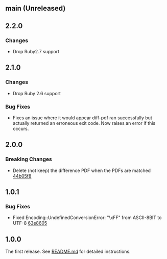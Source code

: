 ## main (Unreleased)

## 2.2.0

### Changes

- Drop Ruby2.7 support

## 2.1.0

### Changes

- Drop Ruby 2.6 support

### Bug Fixes

- Fixes an issue where it would appear diff-pdf ran successfully but actually returned an erroneous exit code. Now raises an error if this occurs.

## 2.0.0

### Breaking Changes

- Delete (not keep) the difference PDF when the PDFs are matched [44b05f8](https://github.com/hidakatsuya/pdf_matcher/commit/44b05f8c0df8d2429e3b6c50e2fbb02ed87ee139)

## 1.0.1

### Bug Fixes

- Fixed Encoding::UndefinedConversionError: "\xFF" from ASCII-8BIT to UTF-8 [63e8605](https://github.com/hidakatsuya/pdf_matcher/commit/63e860516d77863978a1b22c8674aa2e78572613)

## 1.0.0

The first release. See [README.md](README.md) for detailed instructions.
